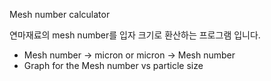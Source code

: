 Mesh number calculator

연마재료의 mesh number를 입자 크기로 환산하는 프로그램 입니다. 

- Mesh number -> micron or micron -> Mesh number
- Graph for the Mesh number vs particle size 

